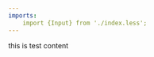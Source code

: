 ```yaml
---
imports:
    import {Input} from './index.less';
---
```

<div class="intro_container">
    <p>this is test content</p>
</div>

